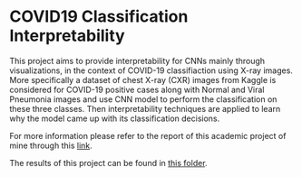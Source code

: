 # COVID19 Classification Interpretability
This project aims to provide interpretability for CNNs mainly through
visualizations, in the context of COVID-19 classifiaction using X-ray images.
More specifically a dataset of chest X-ray (CXR) images from Kaggle is considered for
COVID-19 positive cases along with Normal and Viral Pneumonia images and
use CNN model to perform the classification on these three classes. Then interpretability techniques are applied to learn why the model came up with its classification
decisions.

For more information please refer to the report of this academic project of mine through this [link](https://drive.google.com/file/d/1JHchboTbJgx1jop0g1mN-tGB7erd-Dou/view?usp=sharing).

The results of this project can be found in [this folder](https://drive.google.com/drive/folders/1taszxzKI5T49b_lZf9duqr6cnAy7ZEY8?usp=sharing).
